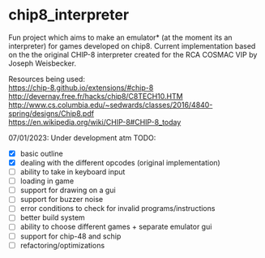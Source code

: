 # chip8_interpreter
Fun project which aims to make an emulator* (at the moment its an interpreter) for games developed on chip8. 
Current implementation based on the the original CHIP-8 interpreter created for the RCA COSMAC VIP by Joseph Weisbecker.

Resources being used:  
https://chip-8.github.io/extensions/#chip-8
http://devernay.free.fr/hacks/chip8/C8TECH10.HTM   
http://www.cs.columbia.edu/~sedwards/classes/2016/4840-spring/designs/Chip8.pdf  
https://en.wikipedia.org/wiki/CHIP-8#CHIP-8_today

07/01/2023:
Under development atm
TODO:  
- [x] basic outline
- [x] dealing with the different opcodes (original implementation)
- [ ] ability to take in keyboard input
- [ ] loading in game
- [ ] support for drawing on a gui
- [ ] support for buzzer noise
- [ ] error conditions to check for invalid programs/instructions
- [ ] better build system
- [ ] ability to choose different games + separate emulator gui
- [ ] support for chip-48 and schip
- [ ] refactoring/optimizations

